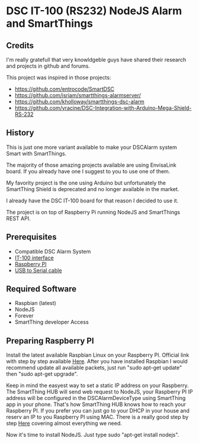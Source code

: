 # DSC IT-100 (RS232) NodeJS Alarm and SmartThings
Credits
-------
I'm really gratefull that very knowldgeble guys have shared their research and projects in github and forums.

This project was inspired in those projects:

 - https://github.com/entrocode/SmartDSC
 - https://github.com/isriam/smartthings-alarmserver/
 - https://github.com/kholloway/smartthings-dsc-alarm
 - https://github.com/yracine/DSC-Integration-with-Arduino-Mega-Shield-RS-232


History
-------
This is just one more variant available to make your DSCAlarm system Smart with SmartThings.

The majority of those amazing projects available are using EnvisaLink board. If you already have one I suggest to you to use one of them.

My favority project is the one using Arduino but unfortunately the SmartThing Shield is deprecated and no longer available in the market.

I already have the DSC IT-100 board for that reason I decided to use it.

The project is on top of Raspberry Pi running NodeJS and SmartThings REST API.

Prerequisites
--------------
* Compatible DSC Alarm System 
* [IT-100 interface](http://www.dsc.com/index.php?n=products&o=view&id=22)
* [Raspberry PI](https://www.raspberrypi.org/products/)
* [USB to Serial cable](https://www.insigniaproducts.com/pdp/NS-PU99501/5883029)

Required Software
-----------------
* Raspbian (latest)
* NodeJS
* Forever
* SmartThing developer Access

Preparing Raspberry PI
----------------------
Install the latest available Raspbian Linux on your Raspberry PI. Official link with step by step available [Here](https://www.raspberrypi.org/documentation/installation/installing-images/).
After you have installed Raspbian I would recommend update all available packets, just run "sudo apt-get update" then "sudo apt-get upgrade".

Keep in mind the easyest way to set a static IP address on your Raspberry. 
The SmartThing HUB will send web request to NodeJS, your Raspberry PI IP address will be configured in the DSCAlarmDeviceType using SmartThing app in your phone.
That's how SmartThing HUB knows how to reach your Raspberry PI. If you prefer you can just go to your DHCP in your house and reserv an IP to you Raspberry PI using MAC.
There is a really good step by step [Here](http://thisdavej.com/beginners-guide-to-installing-node-js-on-a-raspberry-pi/) covering almost everything we need.

Now it's time to install NodeJS. Just type sudo "apt-get install nodejs".







